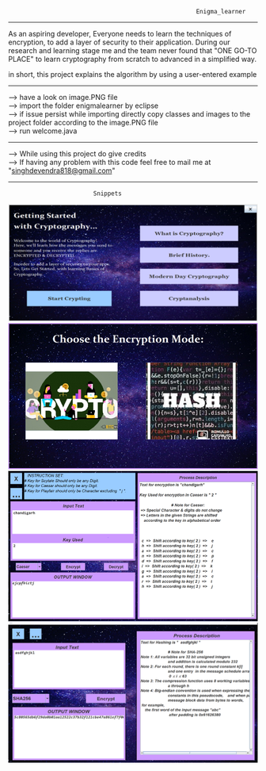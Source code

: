                                                          Enigma_learner   
---------------------------------------------------------------------------------------------------------------------------------
As an aspiring developer,
Everyone needs to learn the techniques of encryption, to add a layer of security to their application. During our research and learning stage me and the team never found that "ONE GO-TO PLACE" to learn cryptography from scratch to advanced in a simplified way.

in short, this project explains the algorithm by using a user-entered example

----------------------------------------------------------------------------------------------------------------------------------
  
--> have a look on image.PNG file  
--> import the folder enigmalearner by eclipse  
--> if issue persist while importing directly copy classes and images to the project folder according to the image.PNG file  
--> run welcome.java

------------------------------------------------------------------------------------------------------------------------------------

--> While using this project do give credits  
--> If having any problem with this code feel free to mail me at "singhdevendra818@gmail.com"

------------------------------------------------------------------------------------------------------------------------------------

							Snippets

![Picture1](https://github.com/enigmaOfficial/enigma_learner/blob/master/Snipps/Picture1.png)
![Picture2](https://github.com/enigmaOfficial/enigma_learner/blob/master/Snipps/Picture2.png)
![Picture3](https://github.com/enigmaOfficial/enigma_learner/blob/master/Snipps/Picture3.png)
![Picture4](https://github.com/enigmaOfficial/enigma_learner/blob/master/Snipps/Picture4.png)

